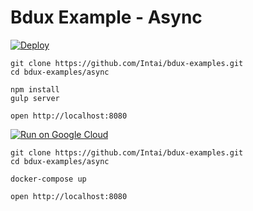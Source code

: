 # Bdux Example - Async

[![Deploy](https://www.herokucdn.com/deploy/button.svg)](https://heroku.com/deploy?template=https://github.com/Intai/bdux-examples/tree/async)

```
git clone https://github.com/Intai/bdux-examples.git
cd bdux-examples/async

npm install
gulp server

open http://localhost:8080
```

[![Run on Google Cloud](https://deploy.cloud.run/button.svg)](https://deploy.cloud.run?git_repo=https://github.com/Intai/bdux-examples&dir=async)

```
git clone https://github.com/Intai/bdux-examples.git
cd bdux-examples/async

docker-compose up

open http://localhost:8080
```
